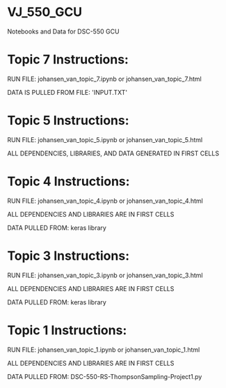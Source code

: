 # VJ_550_GCU
Notebooks and Data for DSC-550 GCU


# Topic 7 Instructions:
RUN FILE: johansen_van_topic_7.ipynb or johansen_van_topic_7.html

DATA IS PULLED FROM FILE: 'INPUT.TXT'


# Topic 5 Instructions:
RUN FILE: johansen_van_topic_5.ipynb or johansen_van_topic_5.html

ALL DEPENDENCIES, LIBRARIES, AND DATA GENERATED IN FIRST CELLS


# Topic 4 Instructions:
RUN FILE: johansen_van_topic_4.ipynb or johansen_van_topic_4.html

ALL DEPENDENCIES AND LIBRARIES ARE IN FIRST CELLS

DATA PULLED FROM: keras library


# Topic 3 Instructions:
RUN FILE: johansen_van_topic_3.ipynb or johansen_van_topic_3.html

ALL DEPENDENCIES AND LIBRARIES ARE IN FIRST CELLS

DATA PULLED FROM: keras library


# Topic 1 Instructions:
RUN FILE: johansen_van_topic_1.ipynb or johansen_van_topic_1.html

ALL DEPENDENCIES AND LIBRARIES ARE IN FIRST CELLS

DATA PULLED FROM: DSC-550-RS-ThompsonSampling-Project1.py
